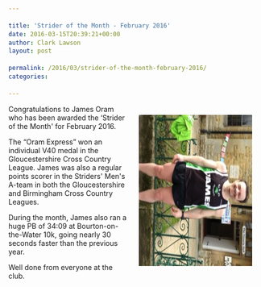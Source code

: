 ```yaml
---

title: 'Strider of the Month - February 2016'
date: 2016-03-15T20:39:21+00:00
author: Clark Lawson
layout: post

permalink: /2016/03/strider-of-the-month-february-2016/
categories:

---
```

<div style="float:right; padding: 20px 20px 20px 20px">
  <img class="alignright 2055" src="/images/2016/03/JamesOram1-e1458074182855-225x300.jpg" alt="JamesOram" width="225" height="300" />
</div>

Congratulations to James Oram who has been awarded the &#8216;Strider of the Month' for February 2016.

The &#8220;Oram Express&#8221; won an individual V40 medal in the Gloucestershire Cross Country League. James was also a regular points scorer in the Striders' Men's A-team in both the Gloucestershire and Birmingham Cross Country Leagues.

During the month, James also ran a huge PB of 34:09 at Bourton-on-the-Water 10k, going nearly 30 seconds faster than the previous year.

Well done from everyone at the club.